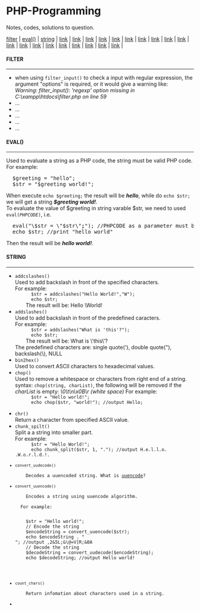 PHP-Programming
===============

Notes, codes, solutions to question.

<a href="#filter">filter</a> | <a href="#eval">eval()</a> | <a href="#string">string</a> | <a href="">link</a> | <a href="">link</a> | <a href="">link</a> | <a href="">link</a> | <a href="">link</a> | <a href="">link</a> | <a href="">link</a> | <a href="">link</a> | <a href="">link</a> | <a href="">link</a> | <a href="">link</a> | <a href="">link</a> | <a href="">link</a> | <a href="">link</a> | <a href="">link</a> | <a href="">link</a> | <a href="">link</a> | <a href="">link</a> | <a href="">link</a> | 

<h4 id="#filter">FILTER</h4>
<hr/>
<ul>
  <li>when using <code>filter_input()</code> to check a input with regular expression, the argument "options" is required, or it would give a warning like:<br>
  <i>Warning: filter_input(): 'regexp' option missing in C:\xampp\htdocs\filter.php on line 59</i></li>
  <li>...</li>
  <li>...</li>
  <li>...</li>
  <li>...</li>
  <li>...</li>
</ul>
<h4 id="#eval">EVAL()</h4>
<hr/>
Used to evaluate a string as a PHP code, the string must be valid PHP code.<br>
For example:
<pre>
  $greeting = "hello";
  $str = "$greeting world!";
</pre>
When execute <code>echo $greeting;</code> the result will be <i><b>hello</b></i>, while do <code>echo $str;</code> we will get a string  <b><i>$greeting world!</i></b>.<br/>
To evaluate the value of $greeting in string varable $str, we need to used <code>eval(<i>PHPCODE</i>)</code>, i.e.
<pre>
  eval("\$str = \"$str\"<b>;</b>"); //PHPCODE as a parameter must be ended with a semi-colon
  echo $str; //print "hello world"
</pre>
Then the result will be <i><b>hello world!</b></i>.
<h4 id="#string">STRING</h4>
<hr>
<ul>
  <li><code>addcslashes()</code></li>
    Used to add backslash in front of the specified characters. <br/>
    For example: 
    <code>
      $str = addcslashes("Hello World!","W");
      echo $str; 
    </code>
    The result will be: Hello \World!
  <li><code>addslashes()</code></li>
    Used to add backslash in front of the predefined caracters. <br/>
    For example:
    <code>
      $str = addslashes("What is 'this'?");
      echo $str;
    </code>
    The result will be: What is \'this\'?<br/>
    The predefined characters are: single quote('), double quote("), backslash(\), NULL
  <li><code>bin2hex()</code></li>
    Used to convert ASCII characters to hexadecimal values.<br/>
  <li><code>chop()</code></li>
    Used to remove a whitespace or characters from right end of a string.<br>
    syntax: <code>chop(string, charList)</code>, the following will be removed if the <i>charList</i> is empty:
    <i>\0</i><i>\t</i><i>\n</i><i>\x0B</i><i>\r</i><i> (white space)</i>
    For example:
    <code>
      $str = "Hello world!";
      echo chop($str, "world!"); //output Hello;
    </code>
  <li><code>chr()</code></li>
    Return a character from specified ASCII value. 
  <li><code>chunk_spilt()</code></li>
    Split a a string into smaller part.<br>
    For example:
    <code>
      $str = "Hello World!";
      echo chunk_split($str, 1, "."); //output H.e.l.l.o. .W.o.r.l.d.!.
  <li><code>convert_uudecode()</code></li>
    Decodes a uuencoded string. What is <a href="http://en.wikipedia.org/wiki/Uuencoding">uuencode</a>?
  <li><code>convert_uuencode()</code></li>
    Encodes a string using uuencode algorithm.<br>
  For example:
  <pre>
    $str = "Hello world!";
    // Encode the string
    $encodeString = convert_uuencode($str);
    echo $encodeString . "<br>"; //output ,2&5L;&\@=V]R;&0A 
    // Decode the string
    $decodeString = convert_uudecode($encodeString);
    echo $decodeString; //output Hello world!
  </pre>
  <li><code>count_chars()</code></li>
    Return infomation about characters used in a string.
  <li><code></code></li>
</ul>
